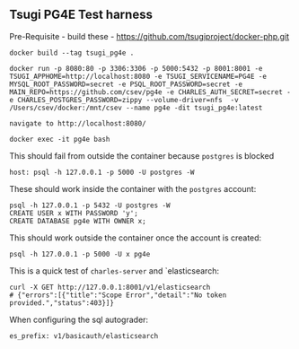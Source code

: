 
Tsugi PG4E Test harness
-----------------------

Pre-Requisite - build these - https://github.com/tsugiproject/docker-php.git

    docker build --tag tsugi_pg4e .

    docker run -p 8080:80 -p 3306:3306 -p 5000:5432 -p 8001:8001 -e TSUGI_APPHOME=http://localhost:8080 -e TSUGI_SERVICENAME=PG4E -e MYSQL_ROOT_PASSWORD=secret -e PSQL_ROOT_PASSWORD=secret -e MAIN_REPO=https://github.com/csev/pg4e -e CHARLES_AUTH_SECRET=secret -e CHARLES_POSTGRES_PASSWORD=zippy --volume-driver=nfs  -v /Users/csev/docker:/mnt/csev --name pg4e -dit tsugi_pg4e:latest

    navigate to http://localhost:8080/

    docker exec -it pg4e bash

This should fail from outside the container because `postgres` is blocked

    host: psql -h 127.0.0.1 -p 5000 -U postgres -W

These should work inside the container with the `postgres` account:

    psql -h 127.0.0.1 -p 5432 -U postgres -W
    CREATE USER x WITH PASSWORD 'y';
    CREATE DATABASE pg4e WITH OWNER x;

This should work outside the container once the account is created:

    psql -h 127.0.0.1 -p 5000 -U x pg4e

This is a quick test of `charles-server` and `elasticsearch:

    curl -X GET http://127.0.0.1:8001/v1/elasticsearch
    # {"errors":[{"title":"Scope Error","detail":"No token provided.","status":403}]}

When configuring the sql autograder:

    es_prefix: v1/basicauth/elasticsearch

